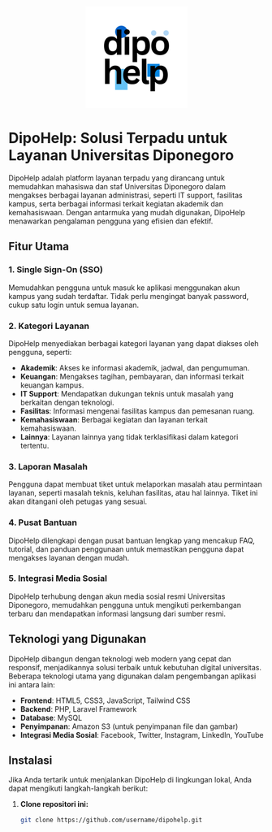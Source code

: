 <p align="center">
  <img src="public/assets/img/dipohelp_bg.png" alt="DipoHelp Logo" width="200">
</p>

# DipoHelp: Solusi Terpadu untuk Layanan Universitas Diponegoro

DipoHelp adalah platform layanan terpadu yang dirancang untuk memudahkan mahasiswa dan staf Universitas Diponegoro dalam mengakses berbagai layanan administrasi, seperti IT support, fasilitas kampus, serta berbagai informasi terkait kegiatan akademik dan kemahasiswaan. Dengan antarmuka yang mudah digunakan, DipoHelp menawarkan pengalaman pengguna yang efisien dan efektif.

## Fitur Utama

### 1. **Single Sign-On (SSO)**
   Memudahkan pengguna untuk masuk ke aplikasi menggunakan akun kampus yang sudah terdaftar. Tidak perlu mengingat banyak password, cukup satu login untuk semua layanan.

### 2. **Kategori Layanan**
   DipoHelp menyediakan berbagai kategori layanan yang dapat diakses oleh pengguna, seperti:
   - **Akademik**: Akses ke informasi akademik, jadwal, dan pengumuman.
   - **Keuangan**: Mengakses tagihan, pembayaran, dan informasi terkait keuangan kampus.
   - **IT Support**: Mendapatkan dukungan teknis untuk masalah yang berkaitan dengan teknologi.
   - **Fasilitas**: Informasi mengenai fasilitas kampus dan pemesanan ruang.
   - **Kemahasiswaan**: Berbagai kegiatan dan layanan terkait kemahasiswaan.
   - **Lainnya**: Layanan lainnya yang tidak terklasifikasi dalam kategori tertentu.

### 3. **Laporan Masalah**
   Pengguna dapat membuat tiket untuk melaporkan masalah atau permintaan layanan, seperti masalah teknis, keluhan fasilitas, atau hal lainnya. Tiket ini akan ditangani oleh petugas yang sesuai.

### 4. **Pusat Bantuan**
   DipoHelp dilengkapi dengan pusat bantuan lengkap yang mencakup FAQ, tutorial, dan panduan penggunaan untuk memastikan pengguna dapat mengakses layanan dengan mudah.

### 5. **Integrasi Media Sosial**
   DipoHelp terhubung dengan akun media sosial resmi Universitas Diponegoro, memudahkan pengguna untuk mengikuti perkembangan terbaru dan mendapatkan informasi langsung dari sumber resmi.

## Teknologi yang Digunakan

DipoHelp dibangun dengan teknologi web modern yang cepat dan responsif, menjadikannya solusi terbaik untuk kebutuhan digital universitas. Beberapa teknologi utama yang digunakan dalam pengembangan aplikasi ini antara lain:
- **Frontend**: HTML5, CSS3, JavaScript, Tailwind CSS
- **Backend**: PHP, Laravel Framework
- **Database**: MySQL
- **Penyimpanan**: Amazon S3 (untuk penyimpanan file dan gambar)
- **Integrasi Media Sosial**: Facebook, Twitter, Instagram, LinkedIn, YouTube

## Instalasi

Jika Anda tertarik untuk menjalankan DipoHelp di lingkungan lokal, Anda dapat mengikuti langkah-langkah berikut:

1. **Clone repositori ini:**
   ```bash
   git clone https://github.com/username/dipohelp.git
